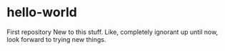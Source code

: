 # hello-world
First repository
New to this stuff. Like, completely ignorant up until now, look forward to trying new things. 
